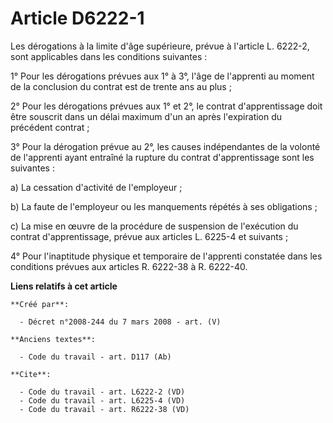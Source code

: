 # Article D6222-1

Les dérogations à la limite d'âge supérieure, prévue à l'article L. 6222-2, sont applicables dans les conditions suivantes : 

1° Pour les dérogations prévues aux 1° à 3°, l'âge de l'apprenti au moment de la conclusion du contrat est de trente ans au
plus ; 

2° Pour les dérogations prévues aux 1° et 2°, le contrat d'apprentissage doit être souscrit dans un délai maximum d'un an
après l'expiration du précédent contrat ; 

3° Pour la dérogation prévue au 2°, les causes indépendantes de la volonté de l'apprenti ayant entraîné la rupture du contrat
d'apprentissage sont les suivantes : 

a) La cessation d'activité de l'employeur ; 

b) La faute de l'employeur ou les manquements répétés à ses obligations ; 

c) La mise en œuvre de la procédure de suspension de l'exécution du contrat d'apprentissage, prévue aux articles L. 6225-4 et
suivants ; 

4° Pour l'inaptitude physique et temporaire de l'apprenti constatée dans les conditions prévues aux articles R. 6222-38 à R.
6222-40.

**Liens relatifs à cet article**

	**Créé par**:

	  - Décret n°2008-244 du 7 mars 2008 - art. (V)

	**Anciens textes**:

	  - Code du travail - art. D117 (Ab)

	**Cite**:

	  - Code du travail - art. L6222-2 (VD)
	  - Code du travail - art. L6225-4 (VD)
	  - Code du travail - art. R6222-38 (VD)

